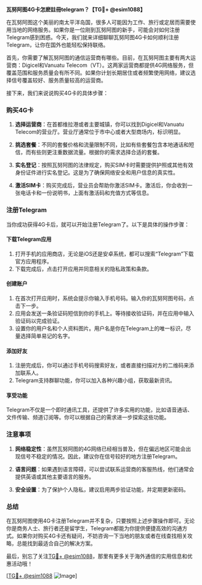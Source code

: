 **瓦努阿图4G卡怎麽註冊telegram？【TG💪+ @esim1088】**

在瓦努阿图这个美丽的南太平洋岛国，很多人可能因为工作、旅行或定居而需要使用当地的网络服务。如果你是一位刚到瓦努阿图的新手，可能会对如何注册Telegram感到困惑。今天，我们就来详细聊聊瓦努阿图4G卡如何顺利注册Telegram，让你在国外也能轻松保持联络。

首先，你需要了解瓦努阿图的通信运营商有哪些。目前，在瓦努阿图主要有两大运营商：Digicel和Vanuatu Telecom（VT）。这两家运营商都提供4G网络服务，但覆盖范围和服务质量会有所不同。如果你计划长期居住或者频繁使用网络，建议选择信号覆盖较好、服务质量较高的运营商。

接下来，我们来说说购买4G卡的具体步骤：

### **购买4G卡**
1. **选择运营商**：在首都维拉港或者主要城镇，你可以找到Digicel和Vanuatu Telecom的营业厅。营业厅通常位于市中心或者大型商场内，标识明显。
   
2. **挑选套餐**：不同的套餐价格和流量限制不同，比如有些套餐包含本地通话和短信，而有些则更注重数据流量。根据你的需求选择合适的套餐。

3. **实名登记**：按照瓦努阿图的法律规定，购买SIM卡时需要提供护照或其他有效身份证件进行实名登记。这是为了确保网络安全和用户信息的真实性。

4. **激活SIM卡**：购买完成后，营业员会帮助你激活SIM卡。激活后，你会收到一张电话卡和一份说明书，上面有激活码和充值方式等信息。

### **注册Telegram**
当你成功获得4G卡后，就可以开始注册Telegram了。以下是具体的操作步骤：

#### **下载Telegram应用**
1. 打开手机的应用商店，无论是iOS还是安卓系统，都可以搜索“Telegram”下载官方应用程序。
2. 下载完成后，点击打开应用并同意相关的隐私政策和条款。

#### **创建账户**
1. 在首次打开应用时，系统会提示你输入手机号码。输入你的瓦努阿图号码，点击下一步。
2. 应用会发送一条验证码短信到你的手机上。等待接收验证码，并在应用中输入验证码以完成验证。
3. 设置你的用户名和个人资料图片。用户名是你在Telegram上的唯一标识，尽量选择简单易记的名字。

#### **添加好友**
1. 注册完成后，你可以通过手机号码搜索好友，或者直接扫描对方的二维码来添加联系人。
2. Telegram支持群聊功能，你可以加入各种兴趣小组，获取最新资讯。

#### **享受功能**
Telegram不仅是一个即时通讯工具，还提供了许多实用的功能，比如语音通话、文件传输、频道订阅等。你可以根据自己的需求进一步探索这些功能。

### **注意事项**
1. **网络稳定性**：虽然瓦努阿图的4G网络已经相当普及，但在偏远地区可能会出现信号不稳定的情况。因此，建议你在信号较好的地方注册Telegram。
   
2. **语言问题**：如果遇到语言障碍，可以尝试联系运营商的客服热线，他们通常会提供英语或其他主要语言的服务。

3. **安全设置**：为了保护个人隐私，建议启用两步验证功能，并定期更新密码。

### **总结**
在瓦努阿图使用4G卡注册Telegram并不复杂，只要按照上述步骤操作即可。无论你是商务人士、旅行者还是留学生，Telegram都能为你提供便捷高效的沟通方式。如果你对购买4G卡还有疑问，不妨咨询一下当地的朋友或者在线查找相关攻略，总能找到最适合自己的解决方案。

最后，别忘了关注[TG💪+ @esim1088](https://t.me/s/esim1088)，那里有更多关于海外通信的实用信息和优惠活动哦！

[[TG💪+ @esim1088](https://t.me/s/esim1088) ![Image](https://i.postimg.cc/4NQfJmqS/Snipaste-2025-05-13-00-14-12.png)]